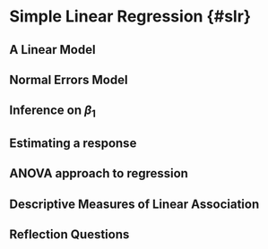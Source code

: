 
# Simple Linear Regression {#slr}





## A Linear Model

## Normal Errors Model

## Inference on $\beta_1$

## Estimating a response

## ANOVA approach to regression

## Descriptive Measures of Linear Association

## Reflection Questions

## 
